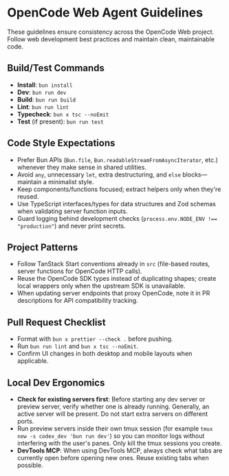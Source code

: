 # OpenCode Web Agent Guidelines

These guidelines ensure consistency across the OpenCode Web project. Follow web development best practices and maintain clean, maintainable code.

## Build/Test Commands

- **Install**: `bun install`
- **Dev**: `bun run dev`
- **Build**: `bun run build`
- **Lint**: `bun run lint`
- **Typecheck**: `bun x tsc --noEmit`
- **Test** (if present): `bun run test`

## Code Style Expectations

- Prefer Bun APIs (`Bun.file`, `Bun.readableStreamFromAsyncIterator`, etc.) whenever they make sense in shared utilities.
- Avoid `any`, unnecessary `let`, extra destructuring, and `else` blocks—maintain a minimalist style.
- Keep components/functions focused; extract helpers only when they're reused.
- Use TypeScript interfaces/types for data structures and Zod schemas when validating server function inputs.
- Guard logging behind development checks (`process.env.NODE_ENV !== "production"`) and never print secrets.

## Project Patterns

- Follow TanStack Start conventions already in `src` (file-based routes, server functions for OpenCode HTTP calls).
- Reuse the OpenCode SDK types instead of duplicating shapes; create local wrappers only when the upstream SDK is unavailable.
- When updating server endpoints that proxy OpenCode, note it in PR descriptions for API compatibility tracking.

## Pull Request Checklist

- Format with `bun x prettier --check .` before pushing.
- Run `bun run lint` and `bun x tsc --noEmit`.
- Confirm UI changes in both desktop and mobile layouts when applicable.

## Local Dev Ergonomics

- **Check for existing servers first**: Before starting any dev server or preview server, verify whether one is already running. Generally, an active server will be present. Do not start extra servers on different ports.
- Run preview servers inside their own tmux session (for example `tmux new -s codex_dev 'bun run dev'`) so you can monitor logs without interfering with the user's panes. Only kill the tmux sessions you create.
- **DevTools MCP**: When using DevTools MCP, always check what tabs are currently open before opening new ones. Reuse existing tabs when possible.
